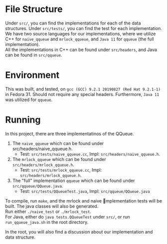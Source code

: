 # File Structure
Under `src/`, you can find the implementations for each of the data structures.
Under `src/tests/`, you can find the test for each implementation.  
We have two source languages for our implementations, where we utilize C++ for `naive_qqueue` and `mrlock_qqueue`, 
and `Java 11` for `qqueue` (the full implementation).  
All the implementations in C++ can be found under `src/headers`, and Java can be found in `src/qqueue`. 

# Environment
This was built, and tested, on `gcc (GCC) 9.2.1 20190827 (Red Hat 9.2.1-1)` in Fedora 31.
Should not require any special headers. Furthermore, `Java 11` was utilized for `qqueue`.

# Running
In this project, there are three implementatinos of the QQueue.
1. The `naive_qqueue` which can be found under src/headers/naive_qqueue.h.
	* Test: `src/tests/naive_qqueue.cc`, Impl: `src/headers/naive_qqueue.h`.
2. The `mrlock_qqueue` which can be found under `src/headers/mrlock_qqueue.h`.
	* Test: `src/tests/mrlock_qqueue.cc`, Impl: `src/headers/mrlock_qqueue.h`.
3. The "full" implementation `qqueue` which can be found under `src/qqueue/QQueue.java`.
	* Test: `src/tests/QQueueTest.java`, Impl: `src/qqueue/QQueue.java`

To compile, run `make`, and the mrlock and naive mplementation tests will be built. The java classes will also be generated.  
Run either `./naive_test` or `./mrlock_test`.  
For Java, either do `java tests.QQueueTest` under `src/`, or run `run_qqueue_java.sh` in the root directory.

In the root, you will also find a discussion about our implementation and data structure.
